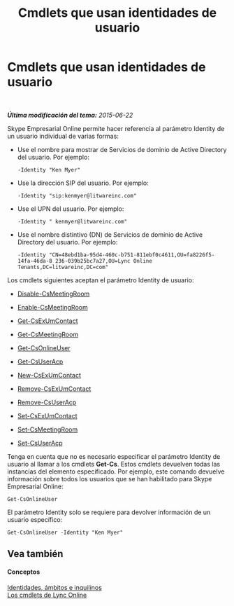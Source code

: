 ﻿---
title: Cmdlets que usan identidades de usuario
TOCTitle: Cmdlets que usan identidades de usuario
ms:assetid: be87409f-6372-4c70-91ac-6ef13dfbe65a
ms:mtpsurl: https://technet.microsoft.com/es-es/library/Dn362842(v=OCS.15)
ms:contentKeyID: 56271347
ms.date: 06/02/2017
mtps_version: v=OCS.15
ms.translationtype: HT
---

# Cmdlets que usan identidades de usuario

 

_**Última modificación del tema:** 2015-06-22_

Skype Empresarial Online permite hacer referencia al parámetro Identity de un usuario individual de varias formas:

  - Use el nombre para mostrar de Servicios de dominio de Active Directory del usuario. Por ejemplo:
    
        -Identity "Ken Myer"

  - Use la dirección SIP del usuario. Por ejemplo:
    
        -Identity "sip:kenmyer@litwareinc.com"

  - Use el UPN del usuario. Por ejemplo:
    
        -Identity " kenmyer@litwareinc.com"

  - Use el nombre distintivo (DN) de Servicios de dominio de Active Directory del usuario. Por ejemplo:
    
        -Identity "CN=48ebd1ba-95d4-460c-b751-811ebf0c4611,OU=fa8226f5-14fa-46da-8 236-039b25bc7a27,OU=Lync Online Tenants,DC=litwareinc,DC=com"

Los cmdlets siguientes aceptan el parámetro Identity de usuario:

  - [Disable-CsMeetingRoom](https://docs.microsoft.com/en-us/powershell/module/skype/Disable-CsMeetingRoom)

  - [Enable-CsMeetingRoom](https://docs.microsoft.com/en-us/powershell/module/skype/Enable-CsMeetingRoom)

  - [Get-CsExUmContact](https://docs.microsoft.com/en-us/powershell/module/skype/Get-CsExUmContact)

  - [Get-CsMeetingRoom](https://docs.microsoft.com/en-us/powershell/module/skype/Get-CsMeetingRoom)

  - [Get-CsOnlineUser](https://docs.microsoft.com/en-us/powershell/module/skype/Get-CsOnlineUser?view=skype-ps)

  - [Get-CsUserAcp](https://docs.microsoft.com/en-us/powershell/module/skype/Get-CsUserAcp)

  - [New-CsExUmContact](https://docs.microsoft.com/en-us/powershell/module/skype/New-CsExUmContact)

  - [Remove-CsExUmContact](https://docs.microsoft.com/en-us/powershell/module/skype/Remove-CsExUmContact)

  - [Remove-CsUserAcp](https://docs.microsoft.com/en-us/powershell/module/skype/Remove-CsUserAcp)

  - [Set-CsExUmContact](https://docs.microsoft.com/en-us/powershell/module/skype/Set-CsExUmContact)

  - [Set-CsMeetingRoom](https://docs.microsoft.com/en-us/powershell/module/skype/Set-CsMeetingRoom)

  - [Set-CsUserAcp](https://docs.microsoft.com/en-us/powershell/module/skype/Set-CsUserAcp)

Tenga en cuenta que no es necesario especificar el parámetro Identity de usuario al llamar a los cmdlets **Get-Cs**. Estos cmdlets devuelven todas las instancias del elemento especificado. Por ejemplo, este comando devuelve información sobre todos los usuarios que se han habilitado para Skype Empresarial Online:

    Get-CsOnlineUser

El parámetro Identity solo se requiere para devolver información de un usuario específico:

    Get-CsOnlineUser -Identity "Ken Myer"

## Vea también

#### Conceptos

[Identidades, ámbitos e inquilinos](identities-scopes-and-tenants-in-skype-for-business-online.md)  
[Los cmdlets de Lync Online](https://docs.microsoft.com/en-us/SkypeForBusiness/set-up-your-computer-for-windows-powershell/set-up-your-computer-for-windows-powershell)

